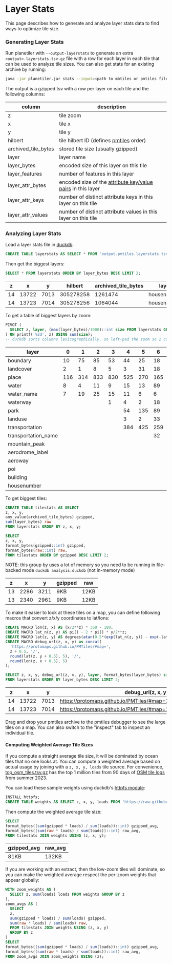 Layer Stats
===========

This page describes how to generate and analyze layer stats data to find ways to optimize tile size.

### Generating Layer Stats

Run planetiler with `--output-layerstats` to generate an extra `<output>.layerstats.tsv.gz` file with a row for each
layer in each tile that can be used to analyze tile sizes. You can also get stats for an existing archive by running:

```bash
java -jar planetiler.jar stats --input=<path to mbtiles or pmtiles file> --output=layerstats.tsv.gz
```

The output is a gzipped tsv with a row per layer on each tile and the following columns:

|       column        |                                                                   description                                                                   |
|---------------------|-------------------------------------------------------------------------------------------------------------------------------------------------|
| z                   | tile zoom                                                                                                                                       |
| x                   | tile x                                                                                                                                          |
| y                   | tile y                                                                                                                                          |
| hilbert             | tile hilbert ID (defines [pmtiles](https://protomaps.com/docs/pmtiles) order)                                                                   |
| archived_tile_bytes | stored tile size (usually gzipped)                                                                                                              |
| layer               | layer name                                                                                                                                      |
| layer_bytes         | encoded size of this layer on this tile                                                                                                         |
| layer_features      | number of features in this layer                                                                                                                |
| layer_attr_bytes    | encoded size of the [attribute key/value pairs](https://github.com/mapbox/vector-tile-spec/tree/master/2.1#44-feature-attributes) in this layer |
| layer_attr_keys     | number of distinct attribute keys in this layer on this tile                                                                                    |
| layer_attr_values   | number of distinct attribute values in this layer on this tile                                                                                  |

### Analyzing Layer Stats

Load a layer stats file in [duckdb](https://duckdb.org/):

```sql
CREATE TABLE layerstats AS SELECT * FROM 'output.pmtiles.layerstats.tsv.gz';
```

Then get the biggest layers:

```sql
SELECT * FROM layerstats ORDER BY layer_bytes DESC LIMIT 2;
```

| z  |   x   |  y   |  hilbert  | archived_tile_bytes |    layer    | layer_bytes | layer_features | layer_attr_bytes | layer_attr_keys | layer_attr_values |
|----|-------|------|-----------|---------------------|-------------|-------------|----------------|------------------|-----------------|-------------------|
| 14 | 13722 | 7013 | 305278258 | 1261474             | housenumber | 2412464     | 108384         | 30764            | 1               | 3021              |
| 14 | 13723 | 7014 | 305278256 | 1064044             | housenumber | 1848990     | 83038          | 26022            | 1               | 2542              |

To get a table of biggest layers by zoom:

```sql
PIVOT (
  SELECT z, layer, (max(layer_bytes)/1000)::int size FROM layerstats GROUP BY z, layer ORDER BY z ASC
) ON printf('%2d', z) USING sum(size);
-- duckdb sorts columns lexicographically, so left-pad the zoom so 2 comes before 10
```

|        layer        |  0  |  1  |  2  |  3  |  4  |  5  |  6  |  7  |  8  |  9  | 10  | 11  | 12  | 13  |  14  |
|---------------------|-----|-----|-----|-----|-----|-----|-----|-----|-----|-----|-----|-----|-----|-----|------|
| boundary            | 10  | 75  | 85  | 53  | 44  | 25  | 18  | 15  | 15  | 29  | 24  | 18  | 32  | 18  | 10   |
| landcover           | 2   | 1   | 8   | 5   | 3   | 31  | 18  | 584 | 599 | 435 | 294 | 175 | 166 | 111 | 334  |
| place               | 116 | 314 | 833 | 830 | 525 | 270 | 165 | 80  | 51  | 54  | 63  | 70  | 50  | 122 | 221  |
| water               | 8   | 4   | 11  | 9   | 15  | 13  | 89  | 114 | 126 | 109 | 133 | 94  | 167 | 116 | 91   |
| water_name          | 7   | 19  | 25  | 15  | 11  | 6   | 6   | 4   | 3   | 6   | 5   | 4   | 4   | 4   | 29   |
| waterway            |     |     |     | 1   | 4   | 2   | 18  | 13  | 10  | 28  | 20  | 16  | 60  | 66  | 73   |
| park                |     |     |     |     | 54  | 135 | 89  | 76  | 72  | 82  | 90  | 56  | 48  | 19  | 50   |
| landuse             |     |     |     |     | 3   | 2   | 33  | 67  | 95  | 107 | 177 | 132 | 66  | 313 | 109  |
| transportation      |     |     |     |     | 384 | 425 | 259 | 240 | 287 | 284 | 165 | 95  | 313 | 187 | 133  |
| transportation_name |     |     |     |     |     |     | 32  | 20  | 18  | 13  | 30  | 18  | 65  | 59  | 169  |
| mountain_peak       |     |     |     |     |     |     |     | 13  | 13  | 12  | 15  | 12  | 12  | 317 | 235  |
| aerodrome_label     |     |     |     |     |     |     |     |     | 5   | 4   | 5   | 4   | 4   | 4   | 4    |
| aeroway             |     |     |     |     |     |     |     |     |     |     | 16  | 26  | 35  | 31  | 18   |
| poi                 |     |     |     |     |     |     |     |     |     |     |     |     | 35  | 18  | 811  |
| building            |     |     |     |     |     |     |     |     |     |     |     |     |     | 94  | 1761 |
| housenumber         |     |     |     |     |     |     |     |     |     |     |     |     |     |     | 2412 |

To get biggest tiles:

```sql
CREATE TABLE tilestats AS SELECT
z, x, y,
any_value(archived_tile_bytes) gzipped,
sum(layer_bytes) raw
FROM layerstats GROUP BY z, x, y;

SELECT
z, x, y,
format_bytes(gzipped::int) gzipped,
format_bytes(raw::int) raw,
FROM tilestats ORDER BY gzipped DESC LIMIT 2;
```

NOTE: this group by uses a lot of memory so you need to be running in file-backed
mode `duckdb analysis.duckdb` (not in-memory mode)

| z  |  x   |  y   | gzipped | raw  |
|----|------|------|---------|------|
| 13 | 2286 | 3211 | 9KB     | 12KB |
| 13 | 2340 | 2961 | 9KB     | 12KB |

To make it easier to look at these tiles on a map, you can define following macros that convert z/x/y coordinates to
lat/lons:

```sql
CREATE MACRO lon(z, x) AS (x/2**z) * 360 - 180;
CREATE MACRO lat_n(z, y) AS pi() - 2 * pi() * y/2**z;
CREATE MACRO lat(z, y) AS degrees(atan(0.5*(exp(lat_n(z, y)) - exp(-lat_n(z, y)))));
CREATE MACRO debug_url(z, x, y) as concat(
  'https://protomaps.github.io/PMTiles/#map=',
  z + 0.5, '/',
  round(lat(z, y + 0.5), 5), '/',
  round(lon(z, x + 0.5), 5)
);

SELECT z, x, y, debug_url(z, x, y), layer, format_bytes(layer_bytes) size
FROM layerstats ORDER BY layer_bytes DESC LIMIT 2;
```

| z  |   x   |  y   |                        debug_url(z, x, y)                        |    layer    | size  |
|----|-------|------|------------------------------------------------------------------|-------------|-------|
| 14 | 13722 | 7013 | https://protomaps.github.io/PMTiles/#map=14.5/25.05575/121.51978 | housenumber | 2.4MB |
| 14 | 13723 | 7014 | https://protomaps.github.io/PMTiles/#map=14.5/25.03584/121.54175 | housenumber | 1.8MB |

Drag and drop your pmtiles archive to the pmtiles debugger to see the large tiles on a map. You can also switch to the
"inspect" tab to inspect an individual tile.

#### Computing Weighted Average Tile Sizes

If you compute a straight average tile size, it will be dominated by ocean tiles that no one looks at. You can compute a
weighted average based on actual usage by joining with a `z, x, y, loads` tile source. For
convenience, [top_osm_tiles.tsv.gz](top_osm_tiles.tsv.gz) has the top 1 million tiles from 90 days
of [OSM tile logs](https://planet.openstreetmap.org/tile_logs/) from summer 2023.

You can load these sample weights using duckdb's [httpfs module](https://duckdb.org/docs/extensions/httpfs.html):

```sql
INSTALL httpfs;
CREATE TABLE weights AS SELECT z, x, y, loads FROM 'https://raw.githubusercontent.com/onthegomap/planetiler/main/layerstats/top_osm_tiles.tsv.gz';
```

Then compute the weighted average tile size:

```sql
SELECT
format_bytes((sum(gzipped * loads) / sum(loads))::int) gzipped_avg,
format_bytes((sum(raw * loads) / sum(loads))::int) raw_avg,
FROM tilestats JOIN weights USING (z, x, y);
```

| gzipped_avg | raw_avg |
|-------------|---------|
| 81KB        | 132KB   |

If you are working with an extract, then the low-zoom tiles will dominate, so you can make the weighted average respect
the per-zoom weights that appear globally:

```sql
WITH zoom_weights AS (
  SELECT z, sum(loads) loads FROM weights GROUP BY z
),
zoom_avgs AS (
  SELECT
  z,
  sum(gzipped * loads) / sum(loads) gzipped,
  sum(raw * loads) / sum(loads) raw,
  FROM tilestats JOIN weights USING (z, x, y)
  GROUP BY z
)
SELECT
format_bytes((sum(gzipped * loads) / sum(loads))::int) gzipped_avg,
format_bytes((sum(raw * loads) / sum(loads))::int) raw_avg,
FROM zoom_avgs JOIN zoom_weights USING (z);
```

